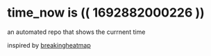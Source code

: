 # time_now is (( 1692882000226 ))

an automated repo that shows the currnent time

inspired by [breakingheatmap](https://github.com/breakingheatmap/breakingheatmap)
